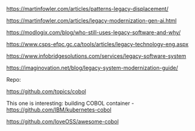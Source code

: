 

https://martinfowler.com/articles/patterns-legacy-displacement/

https://martinfowler.com/articles/legacy-modernization-gen-ai.html

https://modlogix.com/blog/who-still-uses-legacy-software-and-why/

https://www.csps-efpc.gc.ca/tools/articles/legacy-technology-eng.aspx

https://www.infobridgesolutions.com/services/legacy-software-system

https://imaginovation.net/blog/legacy-system-modernization-guide/


Repo:

https://github.com/topics/cobol

This one is interesting: building COBOL container - https://github.com/IBM/kubernetes-cobol 

https://github.com/loveOSS/awesome-cobol






